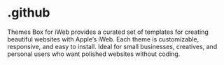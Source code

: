 # .github
Themes Box for iWeb provides a curated set of templates for creating beautiful websites with Apple’s iWeb. Each theme is customizable, responsive, and easy to install. Ideal for small businesses, creatives, and personal users who want polished websites without coding.  
